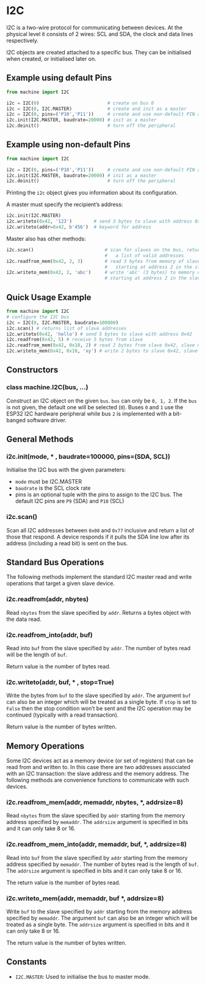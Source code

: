 # I2C

I2C is a two-wire protocol for communicating between devices. At the physical level it consists of 2 wires: SCL and SDA, the clock and data lines respectively.

I2C objects are created attached to a specific bus. They can be initialised when created, or initialised later on.

## Example using default Pins

```python
from machine import I2C

i2c = I2C(0)                         # create on bus 0
i2c = I2C(0, I2C.MASTER)             # create and init as a master
i2c = I2C(0, pins=('P10','P11'))     # create and use non-default PIN assignments (P10=SDA, P11=SCL)
i2c.init(I2C.MASTER, baudrate=20000) # init as a master
i2c.deinit()                         # turn off the peripheral
```

## Example using non-default Pins

```python
from machine import I2C

i2c = I2C(0, pins=('P10','P11'))     # create and use non-default PIN assignments (P10=SDA, P11=SCL)
i2c.init(I2C.MASTER, baudrate=20000) # init as a master
i2c.deinit()                         # turn off the peripheral
```

Printing the `i2c` object gives you information about its configuration.

A master must specify the recipient’s address:

```python
i2c.init(I2C.MASTER)
i2c.writeto(0x42, '123')        # send 3 bytes to slave with address 0x42
i2c.writeto(addr=0x42, b'456')  # keyword for address
```

Master also has other methods:

```python
i2c.scan()                          # scan for slaves on the bus, returning
                                    #   a list of valid addresses
i2c.readfrom_mem(0x42, 2, 3)        # read 3 bytes from memory of slave 0x42,
                                    #   starting at address 2 in the slave
i2c.writeto_mem(0x42, 2, 'abc')     # write 'abc' (3 bytes) to memory of slave 0x42
                                    # starting at address 2 in the slave, timeout after 1 second
```

## Quick Usage Example

```python
from machine import I2C
# configure the I2C bus
i2c = I2C(0, I2C.MASTER, baudrate=100000)
i2c.scan() # returns list of slave addresses
i2c.writeto(0x42, 'hello') # send 5 bytes to slave with address 0x42
i2c.readfrom(0x42, 5) # receive 5 bytes from slave
i2c.readfrom_mem(0x42, 0x10, 2) # read 2 bytes from slave 0x42, slave memory 0x10
i2c.writeto_mem(0x42, 0x10, 'xy') # write 2 bytes to slave 0x42, slave memory 0x10
```

## Constructors

### class machine.I2C\(bus, ...\)

Construct an I2C object on the given `bus`. `bus` can only be `0, 1, 2`. If the `bus` is not given, the default one will be selected \(`0`\). Buses `0` and `1` use the ESP32 I2C hardware peripheral while bus `2` is implemented with a bit-banged software driver.

## General Methods

### i2c.init\(mode, \* , baudrate=100000, pins=\(SDA, SCL\)\)

Initialise the I2C bus with the given parameters:

* `mode` must be I2C.MASTER
* `baudrate` is the SCL clock rate
* pins is an optional tuple with the pins to assign to the I2C bus. The default I2C pins are `P9` \(SDA\) and `P10` \(SCL\)

### i2c.scan\(\)

Scan all I2C addresses between `0x08` and `0x77` inclusive and return a list of those that respond. A device responds if it pulls the SDA line low after its address \(including a read bit\) is sent on the bus.

## Standard Bus Operations

The following methods implement the standard I2C master read and write operations that target a given slave device.

### i2c.readfrom\(addr, nbytes\)

Read `nbytes` from the slave specified by `addr`. Returns a bytes object with the data read.

### i2c.readfrom\_into\(addr, buf\)

Read into `buf` from the slave specified by `addr`. The number of bytes read will be the length of `buf`.

Return value is the number of bytes read.

### i2c.writeto\(addr, buf, \* , stop=True\)

Write the bytes from `buf` to the slave specified by `addr`. The argument `buf` can also be an integer which will be treated as a single byte. If `stop` is set to `False` then the stop condition won’t be sent and the I2C operation may be continued \(typically with a read transaction\).

Return value is the number of bytes written.

## Memory Operations

Some I2C devices act as a memory device \(or set of registers\) that can be read from and written to. In this case there are two addresses associated with an I2C transaction: the slave address and the memory address. The following methods are convenience functions to communicate with such devices.

### i2c.readfrom\_mem\(addr, memaddr, nbytes, \*, addrsize=8\)

Read `nbytes` from the slave specified by `addr` starting from the memory address specified by `memaddr`. The `addrsize` argument is specified in bits and it can only take 8 or 16.

### i2c.readfrom\_mem\_into\(addr, memaddr, buf, \*, addrsize=8\)

Read into `buf` from the slave specified by `addr` starting from the memory address specified by `memaddr`. The number of bytes read is the length of `buf`. The `addrsize` argument is specified in bits and it can only take 8 or 16.

The return value is the number of bytes read.

### i2c.writeto\_mem\(addr, memaddr, buf \*, addrsize=8\)

Write `buf` to the slave specified by `addr` starting from the memory address specified by `memaddr`. The argument `buf` can also be an integer which will be treated as a single byte. The `addrsize` argument is specified in bits and it can only take 8 or 16.

The return value is the number of bytes written.

## Constants

* `I2C.MASTER`: Used to initialise the bus to master mode.

